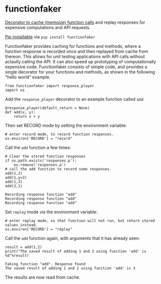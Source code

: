 # functionfaker
[Decorator to cache (memoize) function calls](https://github.com/wsijp/functionfaker) and replay responses for expensive computations and API requests.

[Pip installable](https://pypi.org/project/functionfaker/) via `pip install functionfaker`  

Functionfaker provides caching for functions and methods, where a function response is recorded once and then replayed from cache from thereon. This allows for unit testing applications with API calls without actaully calling the API. It can also speed up prototyping of computationally expensive code. Functionfaker consists of simple code, and provides a single decorator for your functions and methods, as shown in the following "hello world" example.

```
from functionfaker import response_player
import os
```
Add the `response_player` decorator to an example function called `add`:

```
@response_player(default_return = None)
def add(x, y):
    return x + y
```

Then set RECORD mode by setting the environment variable:

```
# enter record mode, to record function responses.
os.environ['RECORD'] = "record"
```

Call the `add` function a few times:

```
# Clear the stored function responses
if os.path.exists('responses.p'):
    os.remove('responses.p')
# call the add function to record some responses.
add(1,2)
add(1,y=3)
add(1,3)
add(2,1)
```
```Recording response function "add"
Recording response function "add"
Recording response function "add"
Recording response function "add"
```
Set `replay` mode via the environment variable:

```
# enter replay mode, so that function will not run, but return stored values instead.
os.environ['RECORD'] = "replay"
```

Call the `add` function again, with arguments that it has already seen:

```
result = add(1,2)
print("The saved result of adding 1 and 2 using function 'add' is %d"%result)
```
```
Faking function "add". Response found
The saved result of adding 1 and 2 using function 'add' is 3
```

The results are now read from cache.
